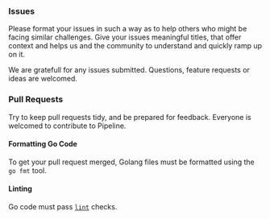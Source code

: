 ### Issues

Please format your issues in such a way as to help others who might be facing similar challenges. 
Give your issues meaningful titles, that offer context and helps us and the community to understand and quickly ramp up on it.

We are gratefull for any issues submitted. Questions, feature requests or ideas are welcomed.

### Pull Requests 

Try to keep pull requests tidy, and be prepared for feedback. Everyone is welcomed to contribute to Pipeline.

#### Formatting Go Code

To get your pull request merged, Golang files must be formatted using the `go fmt` tool. 

#### Linting

Go code must pass [`lint`](https://github.com/golang/lint) checks. 
